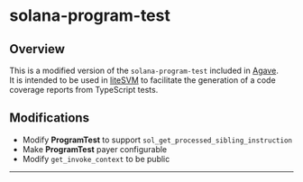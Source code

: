 # solana-program-test

## Overview

This is a modified version of the `solana-program-test` included in [Agave](https://github.com/anza-xyz/agave/tree/master/program-test).<br/>
It is intended to be used in [liteSVM](https://github.com/LiteSVM/litesvm) to facilitate the generation of a code coverage reports from TypeScript tests.

## Modifications
 - Modify **ProgramTest** to support `sol_get_processed_sibling_instruction`
 - Make **ProgramTest** payer configurable
 - Modify `get_invoke_context` to be public

<hr/>

